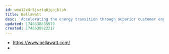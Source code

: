 ```yaml
---
id: wmu12x4r5jsztq0jgojktph
title: Bellawatt
desc: 'Accelerating the energy transition through superior customer engagement.'
updated: 1746638835979
created: 1746638822217
---
```


- https://www.bellawatt.com/
- 